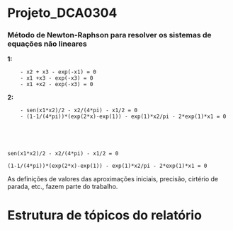 # Projeto_DCA0304

### Método de Newton-Raphson para resolver os sistemas de equações não lineares ###

   **1:**
       
        - x2 + x3 - exp(-x1) = 0
        - x1 +x3 - exp(-x3) = 0
        - x1 +x2 - exp(-x3) = 0
        
   **2:**
        
        - sen(x1*x2)/2 - x2/(4*pi) - x1/2 = 0
        - (1-1/(4*pi))*(exp(2*x)-exp(1)) - exp(1)*x2/pi - 2*exp(1)*x1 = 0
  

    


    sen(x1*x2)/2 - x2/(4*pi) - x1/2 = 0
    
    (1-1/(4*pi))*(exp(2*x)-exp(1)) - exp(1)*x2/pi - 2*exp(1)*x1 = 0
    
As definições de valores das aproximações iniciais, precisão, cirtério de parada, etc., fazem parte do trabalho.

# Estrutura de tópicos do relatório


